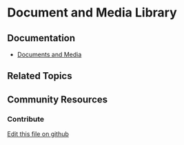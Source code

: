 # Document and Media Library

## Documentation

* [Documents and Media](https://learn.liferay.com/dxp/latest/en/content-authoring-and-management/documents-and-media.html)

## Related Topics


## Community Resources


### Contribute

[Edit this file on github](https://github.com/olafk/controlpanel-documentation-docs/blob/master/md/74en/com_liferay_document_library_web_portlet_DLAdminPortlet/document_library_edit_file_entry.md)
